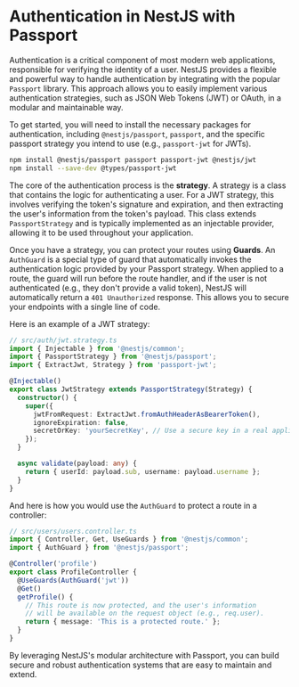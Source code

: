 # Authentication in NestJS with Passport

Authentication is a critical component of most modern web applications, responsible for verifying the identity of a user. NestJS provides a flexible and powerful way to handle authentication by integrating with the popular `Passport` library. This approach allows you to easily implement various authentication strategies, such as JSON Web Tokens (JWT) or OAuth, in a modular and maintainable way.

To get started, you will need to install the necessary packages for authentication, including `@nestjs/passport`, `passport`, and the specific passport strategy you intend to use (e.g., `passport-jwt` for JWTs).

```bash
npm install @nestjs/passport passport passport-jwt @nestjs/jwt
npm install --save-dev @types/passport-jwt
```

The core of the authentication process is the **strategy**. A strategy is a class that contains the logic for authenticating a user. For a JWT strategy, this involves verifying the token's signature and expiration, and then extracting the user's information from the token's payload. This class extends `PassportStrategy` and is typically implemented as an injectable provider, allowing it to be used throughout your application.

Once you have a strategy, you can protect your routes using **Guards**. An `AuthGuard` is a special type of guard that automatically invokes the authentication logic provided by your Passport strategy. When applied to a route, the guard will run before the route handler, and if the user is not authenticated (e.g., they don't provide a valid token), NestJS will automatically return a `401 Unauthorized` response. This allows you to secure your endpoints with a single line of code.

Here is an example of a JWT strategy:

```typescript
// src/auth/jwt.strategy.ts
import { Injectable } from '@nestjs/common';
import { PassportStrategy } from '@nestjs/passport';
import { ExtractJwt, Strategy } from 'passport-jwt';

@Injectable()
export class JwtStrategy extends PassportStrategy(Strategy) {
  constructor() {
    super({
      jwtFromRequest: ExtractJwt.fromAuthHeaderAsBearerToken(),
      ignoreExpiration: false,
      secretOrKey: 'yourSecretKey', // Use a secure key in a real application
    });
  }

  async validate(payload: any) {
    return { userId: payload.sub, username: payload.username };
  }
}
```

And here is how you would use the `AuthGuard` to protect a route in a controller:

```typescript
// src/users/users.controller.ts
import { Controller, Get, UseGuards } from '@nestjs/common';
import { AuthGuard } from '@nestjs/passport';

@Controller('profile')
export class ProfileController {
  @UseGuards(AuthGuard('jwt'))
  @Get()
  getProfile() {
    // This route is now protected, and the user's information
    // will be available on the request object (e.g., req.user).
    return { message: 'This is a protected route.' };
  }
}
```

By leveraging NestJS's modular architecture with Passport, you can build secure and robust authentication systems that are easy to maintain and extend. 